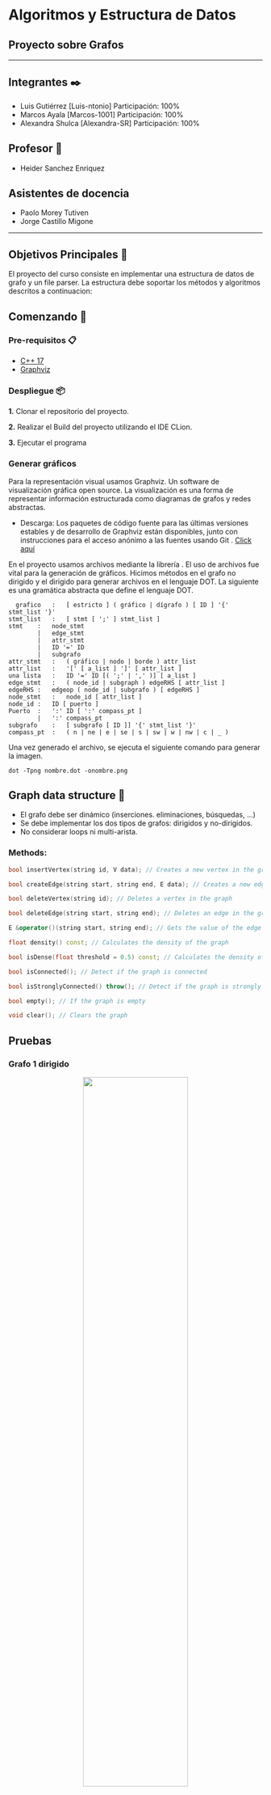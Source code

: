 # Algoritmos y Estructura de Datos
## Proyecto sobre Grafos
--------

## Integrantes ✒️

- Luis Gutiérrez [Luis-ntonio] Participación: 100%
- Marcos Ayala [Marcos-1001] Participación: 100%
- Alexandra Shulca [Alexandra-SR] Participación: 100%

## Profesor 🦾

- Heider Sanchez Enriquez

## Asistentes de docencia
- Paolo Morey Tutiven
- Jorge Castillo Migone

----

## Objetivos Principales :dart:

El proyecto del curso consiste en implementar una estructura de datos de grafo y un file parser. La estructura debe soportar los métodos y algoritmos descritos a continuacion:

## Comenzando 🚀

### Pre-requisitos 📋
* [C++ 17](https://nuwen.net/mingw.html) 
* [Graphviz](https://graphviz.org/download/)


### Despliegue 📦

**1.** Clonar el repositorio del proyecto.

**2.** Realizar el Build del proyecto utilizando el IDE CLion.

**3.** Ejecutar el programa


### Generar gráficos

Para la representación visual usamos Graphviz. Un software de visualización gráfica open source. La visualización  es una forma de representar información estructurada como diagramas de grafos y redes abstractas.

* Descarga: 
Los paquetes de código fuente para las últimas versiones estables y de desarrollo de Graphviz están disponibles, junto con instrucciones para el acceso anónimo a las fuentes usando Git . [Click aquí](https://graphviz.org/download/)

En el proyecto usamos archivos mediante la librería <fstream>. El uso de archivos fue vital para la generación de gráficos.
Hicimos métodos en el grafo no dirigido y el dirigido para generar archivos en el lenguaje DOT. La siguiente es una gramática abstracta que define el lenguaje DOT.
 
```
  grafico	:	[ estricto ] ( gráfico | dígrafo ) [ ID ] '{' stmt_list '}'
stmt_list	:	[ stmt [ ';' ] stmt_list ]
stmt	:	node_stmt
        |	edge_stmt
        |	attr_stmt
        |	ID '=' ID
        |	subgrafo
attr_stmt	:	( gráfico | nodo | borde ) attr_list
attr_list	:	'[' [ a_list ] ']' [ attr_list ]
una lista	:	ID '=' ID [( ';' | ',' )] [ a_list ]
edge_stmt	:	( node_id | subgraph ) edgeRHS [ attr_list ]
edgeRHS	:	edgeop ( node_id | subgrafo ) [ edgeRHS ]
node_stmt	:	node_id [ attr_list ]
node_id	:	ID [ puerto ]
Puerto	:	':' ID [ ':' compass_pt ]
        |	':' compass_pt
subgrafo	:	[ subgrafo [ ID ]] '{' stmt_list '}'
compass_pt	:	( n | ne | e | se | s | sw | w | nw | c | _ )
```
  
 Una vez generado el archivo, se ejecuta el siguiente comando para generar la imagen. 
 ``` 
 dot -Tpng nombre.dot -onombre.png
```

## Graph data structure 🚀

* El grafo debe ser dinámico (inserciones. eliminaciones, búsquedas, ...)
* Se debe implementar los dos tipos de grafos: dirigidos y no-dirigidos.
* No considerar loops ni multi-arista.


### Methods:
```cpp
bool insertVertex(string id, V data); // Creates a new vertex in the graph with some data and an ID

bool createEdge(string start, string end, E data); // Creates a new edge in the graph with some data

bool deleteVertex(string id); // Deletes a vertex in the graph

bool deleteEdge(string start, string end); // Deletes an edge in the graph, it is not possible to search by the edge value, since it can be repeated

E &operator()(string start, string end); // Gets the value of the edge from the start and end vertexes

float density() const; // Calculates the density of the graph

bool isDense(float threshold = 0.5) const; // Calculates the density of the graph, and determine if it is dense dependening on a threshold value

bool isConnected(); // Detect if the graph is connected

bool isStronglyConnected() throw(); // Detect if the graph is strongly connected (only for directed graphs)

bool empty(); // If the graph is empty

void clear(); // Clears the graph
```
## Pruebas 


### Grafo 1  dirigido
<figure align="center" class="image">
  <img src="Imagenes/graph1.png" width="70%" height="60%" style="text-align:center;">
</figure>

### Grafo 2 dirigido
<figure class="image" align="center">
  <img src="Imagenes/graph2.png" width="70%" height="100%" style="text-align:center;">
</figure>

### Grafo 3 dirigido
<figure class="image" align="center">
  <img src="Imagenes/graph3.png" width="70%" height="60%" style="text-align:center;">
</figure>



### Grafo 1 no dirigido
<figure align="center" class="image">
  <img src="Imagenes/udgraph1.png" width="30%" height="40%" style="text-align:center;">
</figure>

### Grafo 2 no dirigido
<figure class="image" align="center">
  <img src="Imagenes/udgraph2.png" width="30%" height="40%" style="text-align:center;">
</figure>

### Grafo 3 no dirigido
<figure class="image" align="center">
  <img src="Imagenes/udgraph3.png" width="30%" height="40%" style="text-align:center;">
</figure>


##  Grafo no dirigido 💯

### Especificaciones de los métodos (UnDirectedGraph)

```cpp
template<typename TV, typename TE>
bool UnDirectedGraph<TV, TE>::insertVertex(string id, TV vertex) {
    if (this->vertexes.find(id) != this->vertexes.end())
        return false;
    auto *new_vertex = new Vertex<TV, TE>;
    new_vertex->data = vertex;
    new_vertex->id = id;
    this->vertexes[id] = new_vertex;
    return true;
}
```
Para insertar un nuevo vértice, principalmente, necesitamos verificar si existe un otro con el mismo id.
En caso, no exista un vértice así, entonces creamos un objeto Vertex, le asignamos la data y un id, para finalmente
insertarlo en el unordered_map.


```cpp

template<typename TV, typename TE>
bool UnDirectedGraph<TV, TE>::createEdge(string id1, string id2, TE w) {
    if (this->vertexes.find(id1) == this->vertexes.end() || this->vertexes.find(id2) == this->vertexes.end())
        return false;

    auto *new_edge = new Edge<TV, TE>;
    new_edge->vertexes[0] = this->vertexes[id1];
    new_edge->vertexes[1] = this->vertexes[id2];
    new_edge->weight = w;

    this->vertexes[id1]->edges.push_back(new_edge);

    auto *new_edge1 = new Edge<TV, TE>;
    new_edge1->vertexes[1] = this->vertexes[id1];
    new_edge1->vertexes[0] = this->vertexes[id2];
    new_edge1->weight = w;

    this->vertexes[id2]->edges.push_back(new_edge1);
    E++;
    return true;
}
```

createEdge en Undirected graph verifica si los vértices que se desean 
conectar existen en el grafo. Si existen, se conectan entre ambos;
es decir, el id1 se conecta con el id2 y viceversa. Finalmente se
incrementa el tamaño de edges y retorna true.


```cpp
template<typename TV, typename TE>
bool UnDirectedGraph<TV, TE>::deleteVertex(string id) {
if (this->vertexes.find(id) == this->vertexes.end())
return false;

deleteEdge(id);
this->vertexes.erase(id);

return true;
}
```
El deleteVertex para el undirected graph, verifica si existe el vértice que se desea
eliminar, si existe se llama a la función deleteEdge para la eliminación de las
aristas que se conectan al vértice. Finalmente, se elimina el vértice aislado.
```cpp
template<typename TV, typename TE>
bool UnDirectedGraph<TV, TE>::deleteEdges(string id) {
if (this->vertexes.find(id) == this->vertexes.end())
return false;

    auto all_edges = &(this->vertexes[id])->edges;

    while (!all_edges->empty()) {
        auto get_start_vertex = (*all_edges->begin())->vertexes[0];
        auto get_goal_vertex = (*all_edges->begin())->vertexes[1];

        for (auto i = (get_goal_vertex->edges).begin(); i != (get_goal_vertex->edges).end(); i++) {
            if ((*i)->vertexes[1] == get_start_vertex) {
                (get_goal_vertex->edges).erase(i);
                E--;
                break;
            }
        }
        all_edges->pop_front();
    }
    return true;
}
```
deleteEdges se encarga de aislar un vertice para poder realizar una correcta eliminacion de datos.
Para esto primero revisa si el vértice a eliminar existe en el grafo, si es el caso, se procede a eliminar 
todas las aristas conectadas a este de forma iterativa hasta que no quede ninguna arista y retorna true.
```cpp
template<typename TV, typename TE>
bool UnDirectedGraph<TV, TE>::deleteEdge(string start, string end){

    auto all_edges = &(this->vertexes[start])->edges;
    for (auto i = all_edges->begin(); i != all_edges->end(); i++) {
        if (((*i)->vertexes[1])->id == end) {
            all_edges->erase(i);
        }
    }

    auto all_edges1 = &(this->vertexes[end])->edges;
    for (auto i = all_edges1->begin(); i != all_edges1->end(); i++) {
        if (((*i)->vertexes[1])->id == start) {
            all_edges1->erase(i);
            
        }
    }
    E--;
  return true;
}
```
Similar al deleteEdges, el deleteEdge realiza la misma acción pero únicamente para una arista
específica; es decir, si la arista está conectada por la variable "start" y "end" se elimina.
Caso contrario sigue buscando entre las aristas de "start" hasta hallar una que coincida para eliminarla.
Si no existe ninguna, retornará false.

```cpp
template<typename TV, typename TE>
bool UnDirectedGraph<TV, TE>::empty() {
    return this->vertexes.size() == 0;
}
```
La función empty se encarga de verificar si el grafo se encuentra vacío o cuenta con algún vértice insertado.

```cpp
template<typename TV, typename TE>
void UnDirectedGraph<TV, TE>::clear() {
    while (!this->vertexes.empty()) {
        auto i = *this->vertexes.begin();
        deleteVertex(i.first);

    }
}
```
El objetivo de clear es, mientras el vector de vértices no esté vacío, toma el vértice
que se encuentra al inicio del vector y llama a la función deleteVertex.
```cpp
template<typename TV, typename TE>
bool UnDirectedGraph<TV, TE>::findById(string id) {
    if (this->vertexes.find(id) == this->vertexes.end()) return false;
    return true;
}
```

El findById es una función booleana que retorna verdadero en caso se encuentre
un vector con el Id solicitado; caso contrario, retorna false.


````cpp
template<typename TV, typename TE>
void UnDirectedGraph<TV, TE>::displayVertexFile(ofstream &filename, string id) {
    if (this->vertexes.find(id) == this->vertexes.end())
        return;

    auto all_edges = (this->vertexes[id])->edges;
    auto ids = id;
    for (auto i: all_edges) {
        for (auto it = this->vertexes.begin(); it != this->vertexes.end(); ++it) {
            if (it->second == (*i).vertexes[1]) ids = it->first;
        }

        filename << id <<" -- "<< ids << " [label = \""<< (*i).weight<<"\"];"<<endl;
    }
}
````
Esta función se encarga de guardar los vértices
y las aristas que se conectan a un vértice que funciona como padre del grafo que se indica en la declaración de la función
en la dirección del filename.



````cpp
template<typename TV, typename TE>
void UnDirectedGraph<TV, TE>::display_file(ofstream &filename){

    filename <<"digraph graph1{ "<<endl;
    for (auto i: this->vertexes) {
        displayVertexFile(filename, i.first);
    }
    filename <<" } ";
}
````
Lo que hace esta función es llamar iterativamente a diplayVertexFile, de esta manera,
el archivo va a contener todas las aristas del grafo y sus conexiones para poder realizar un display más adalante.


````cpp
template<typename TV, typename TE>
void UnDirectedGraph<TV, TE>::display() {
    for (auto i: this->vertexes) {
        displayVertex(i.first);
    }
}
````

La función display recorre el contenedor vertexes y por cada vértice, llama a la función displayVertex y muestra en pantalla todas las
aristas y sus respectivos vértices que estan conectados dentro del grafo.


````cpp
template<typename TV, typename TE>
float UnDirectedGraph<TV, TE>::density() {
    int V = this->vertexes.size();
    return 2 * E / ((float) V * (V - 1));
}
````
Esta función nos permite calcular la densidad del grafo siguiendo la ecuación 2 * (cantidad de aristas)/(cantidad de vertices) * (cantidad de vertices - 1)



````cpp
template<typename TV, typename TE>
bool UnDirectedGraph<TV, TE>::isDense(float threshold) {
    return this->density() > threshold;
}
````
isDense verifica si la densidad del grafo es mayor threshold

````cpp
template<typename TV, typename TE>
TE &UnDirectedGraph<TV, TE>::operator()(string start, string end) {
    if (!findById(start))
        throw out_of_range("Vertex not found");
    auto par = this->vertexes[start]->edges;
    for (auto it : par) {
        if (it->vertexes[0] == this->vertexes[end] || it->vertexes[1] == this->vertexes[end]) {
            return it->weight;
        }
    }
    throw std::out_of_range("Edge not found");
}
````
Para iniciar la función, se debe comprobar si el vértice de inicio existe en el grafo, caso contrario,
se retorna el error "fuera de rango". Si el vértice existe se procede a iterar por las aristas que están conectadas
con el vértice de inicio y comprueban si el otro vértice es el "end" para poder retornar el peso de la arista.
Si no se encuentra ningún vértice que coincida con el "end", lanza un error de "Edge not found".
````cpp
template<typename TV, typename TE>
bool UnDirectedGraph<TV, TE>::isStronglyConnected() throw() {
    if(this->isConnected()){return true;}
    else{return false;}
}
````
Debido a que las conexiones entre los vértices en el UnDirectedGraph son bidireccionales, desde
un vértice siempre se podrá llegar a todos los vértices dentro del grafo. Por lo tanto, la función
siempre retornará true.

````c++
template<typename TV, typename TE>
bool UnDirectedGraph<TV, TE>::isConnected() {
    std::set<string> visited;
    std::stack<Vertex<TV, TE>* > pila;

    string fid = (*this->vertexes.begin()).first;
    visited.insert(fid);

    for (auto i : (*this->vertexes.begin()).second->edges) {
        Vertex<TV, TE> *ax = i->vertexes[1];
        if (visited.find(ax->id) == visited.end()) {
            pila.push(ax);
        }
    }

    while (!pila.empty()) {
        Vertex<TV, TE> *to_insert = pila.top();
        pila.pop();
        visited.insert(to_insert->id);

    for (auto i : to_insert->edges) {
        Vertex<TV, TE> *ax = i->vertexes[1];
        if (visited.find(ax->id) == visited.end()) {
            pila.push(ax);
        }
    }
}
if (visited.size() == this->vertexes.size()){return true;}
}
````

La funcion isconected tiene como objetivo, comprobar si desde el vértice solicitado
se puede llegar a todos los vertices del grafo. Par esta implementcación, implementamos
una estuctura de código similar a la del dfs, anexa las aristas anexadas al vértice de inicio
para saber a qué vértices está conectado. Luego verifica si esos vértices ya se han visitado,
si no lo han sido, se añaden a la pila y se marca como visitado hasta verificar todos los vértices.
Finalmente, si el tamaño de la pila es igual a la cantidad de vértices, retorna true.
##  Grafo dirigido 🔝

### Especificaciones de los métodos (DirectedGraph)
````cpp
template<typename TV, typename TE>
bool DirectedGraph<TV, TE>::insertVertex(string id, TV vertex) {
    if (this->vertexes.find(id) != this->vertexes.end())
        return false;

    auto *new_vertex = new Vertex<TV, TE>;
    new_vertex->data = vertex;
    new_vertex->id = id;
    this->vertexes[id] = new_vertex;

    return true;
}
````
La función, insertVertex verifica primero si existe algún vértice con id igual al que se desea
ingresar, si es así, se añade un vértice nuevo con el peso e id solicitado.

```cpp
template<typename TV, typename TE>
bool DirectedGraph<TV, TE>::createEdge(string id1, string id2, TE w) {
    if (this->vertexes.find(id1) == this->vertexes.end() && this->vertexes.find(id2) == this->vertexes.end())
        return false;

    auto *new_edge = new Edge<TV, TE>;
    new_edge->vertexes[0] = this->vertexes[id1];
    new_edge->vertexes[1] = this->vertexes[id2];
    new_edge->weight = w;

    this->vertexes[id1]->edges.push_back(new_edge);
    E++;
    return true;
}
```
La función createEdge en Directed graph verifica si los vértices que se desean conectar existen en el grafo. Si existen, se conectan unilateralmente; es decir, el id1 se conecta con el id2.
Finalmente se inserta en el vector de edges el nuevo edge y retorna true.


```cpp
template<typename TV, typename TE>
bool DirectedGraph<TV, TE>::deleteVertex(string id) {
    if (this->vertexes.find(id) == this->vertexes.end())
        return false;
    deleteEdge(id);
    for (auto i = this->vertexes.begin(); i != this->vertexes.end(); i++) { //Revisa cada vértice a excepción del que se va a eliminar
        if ((*i).second != this->vertexes[id]) {
            auto list_of_edges = (*i).second->edges;

            for (auto j = list_of_edges.begin(); j != list_of_edges.end(); j++) { //Busco si existe una arista que conecte con el vértice id y la borro
                if ((*j)->vertexes[1] == this->vertexes[id]) {
                    (list_of_edges).erase(j);
                    break;
                }
            }
        }
    }
    this->vertexes.erase(id);
    return true;
}
```
La función deleteVertex en DirectedGraph recibe el id del vértice que se desea eliminar. En primer lugar, verifica si el vértice existe en el grafo, si no existe retorna false; caso contrario, procede a iterar por todos los
vértices (excluyendo al que se desea eliminar) y verifica si está conectados con el vértice buscado, en caso existiera una arista, se elimina.
Cuando no existan aristas, se elimina el vértice sin complicaciones.

````cpp
template<typename TV, typename TE>
bool DirectedGraph<TV, TE>::deleteEdges(string id) {
    if (this->vertexes.find(id) == this->vertexes.end())
        return false;

    auto all_edges = &(this->vertexes[id])->edges;

    while (!all_edges->empty()) { // Elimino aristas hasta que la lista de adyacencia quede vacía
        E--;
        all_edges->pop_front();
    }

    return true;
}
````
El deleteEdges se encarga de eliminar todas las aristas conectadas a un vértice, para poder aislarlo y, posteriormente, eliminarlo.
Sin embargo, antes de realizar dicha acción, se debe verificar que dicho vértice que se desea aislar existe en el grafo, caso contrario, retorna que no se logró
realizar la acción.

```cpp
template<typename TV, typename TE>
bool DirectedGraph<TV, TE>::empty() {
    return this->vertexes.size() == 0;
}
```
La función empty se encarga de verificar si el grafo se encuentra vacío o cuenta con algún vértice insertado.

```cpp
template<typename TV, typename TE>
void DirectedGraph<TV, TE>::clear() {
    while (!this->vertexes.empty()) {
        auto i = *this->vertexes.begin();
        deleteVertex(i.first);

    }
}
```
El objetivo de clear es, mientras el vector de vértices no esté vacío, toma el vértice
que se encuentra al inicio del vector y llama a la función deleteVertex.


```cpp
template<typename TV, typename TE>
bool DirectedGraph<TV, TE>::findById(string id) {
    if (this->vertexes.find(id) == this->vertexes.end()) return false;
    return true;
}
```

El findById es un booleano que retorna verdadero en caso se encuentre 
un vector con el Id solicitado; caso contrario, retorna false.

````cpp
template<typename TV, typename TE>
void DirectedGraph<TV, TE>::displayVertex(string id) {
    if (this->vertexes.find(id) == this->vertexes.end())
        return;

    auto all_edges = (this->vertexes[id])->edges;
    auto ids = id;
    for (auto i: all_edges) {
        for (auto it = this->vertexes.begin(); it != this->vertexes.end(); ++it) {
            if (it->second == (*i).vertexes[1]) ids = it->first;
        }

        std::cout << "weight from vertex " << id << " to vertex " << ids << " is " << (*i).weight << endl;
    }
}
````
displayVertex muestra en consola el peso de las aristas conectadas
desde el vértice solicitado hasta los vértices conectados a este.

````cpp
template<typename TV, typename TE>
void DirectedGraph<TV, TE>::displayVertexFile(ofstream &filename, string id) {
    if (this->vertexes.find(id) == this->vertexes.end())
        return;

    auto all_edges = (this->vertexes[id])->edges;
    auto ids = id;
    for (auto i: all_edges) {
        for (auto it = this->vertexes.begin(); it != this->vertexes.end(); ++it) {
            if (it->second == (*i).vertexes[1]) ids = it->first;
        }

        filename << id <<" -> "<< ids << " [label = \""<< (*i).weight<<"\"];"<<endl;
    }
}
````
Esta función se encarga de, en una dirección de archivo ingresada, guardar los vértices 
y las aristas que se conectan a un vértice que funciona como padre del grafo que se indica en la declaración de la función.

 

````cpp
template<typename TV, typename TE>
void DirectedGraph<TV, TE>::display_file(ofstream &filename){

    filename <<"digraph graph1{ "<<endl;
    for (auto i: this->vertexes) {
        displayVertexFile(filename, i.first);
    }
    filename <<" } ";
}
````
Lo que hace esta función es llamar iterativamente a la función explicada anteriormente, de esta manera,
el archivo va a contener todas las aristas del grafo y sus conexiones para poder realizar un display más adalante.


````cpp
template<typename TV, typename TE>
void DirectedGraph<TV, TE>::display() {
    for (auto i: this->vertexes) {
        displayVertex(i.first);
    }
}
````

La función display recorre el contenedor vertexes y por cada vértice, llama a la función displayVertex y muestra en pantalla todas las 
aristas y sus respectivos vértices que estan conectados dentro del grafo.


````cpp
template<typename TV, typename TE>
float DirectedGraph<TV, TE>::density() {
    int V = this->vertexes.size();
    return 2 * E / ((float) V * (V - 1));
}
````
Esta función nos permite calcular la densidad del grafo siguiendo la ecuación 2 * (cantidad de aristas)/(cantidad de vertices) * (cantidad de vertices - 1)


````cpp
template<typename TV, typename TE>
bool DirectedGraph<TV, TE>::isDense(float threshold) {
    return this->density() > threshold;
}
````
isDense verifica si la densidad del grafo es mayor threshold

````cpp
template<typename TV, typename TE>
TE &DirectedGraph<TV, TE>::operator()(string start, string end) {
    if (!findById(start))
        throw out_of_range("Vertex not found");
    auto par = this->vertexes[start]->edges;
    for (auto it : par) {
        if (it->vertexes[0] == this->vertexes[end] || it->vertexes[1] == this->vertexes[end]) {
            return it->weight;
        }
    }
    throw std::out_of_range("Edge not found");
}
````
Para iniciar la función, se debe comprobar si el vértice de inicio existe en el grafo, caso contrario,
se retorna el error "fuera de rango". Si el vértice existe se procede a iterar por las aristas que están conectadas
con el vértice de inicio y comprueban si el otro vértice es el "end" para poder retornar el peso de la arista.
Si no se encuentra ningún vértice que coincida con el "end", lanza un error de "Edge not found".
````cpp
template<typename TV, typename TE>
bool DirectedGraph<TV, TE>::isStronglyConnected() throw() {
    for(auto &j : this->vertexes){
        std::unordered_set<string> visited;
        std::stack<Vertex<TV, TE> *> pila;

        visited.insert(j.first);

        for (auto i : j.second->edges) {
            Vertex<TV, TE> *ax = i->vertexes[1];
            if (visited.find(ax->id) == visited.end()) {
                pila.push(ax);
            }
        }


        while (!pila.empty()) {
            Vertex<TV, TE> * to_insert = pila.top();
            pila.pop();
            visited.insert(to_insert->id);

            for (auto i : to_insert->edges) {
                Vertex<TV, TE> *ax = i->vertexes[1];
                if (visited.find(ax->id) == visited.end()) {
                    pila.push(ax);
                }
            }
        }
        if (visited.size() != this->vertexes.size()){return false;}
    }
    return true;
}
````
Esta función de complejidad de O(n^2) se encarga de verificar vértice por vértice, todas las aristas que los conectan
con el objetivo de verificar si desde un vértice se puede llegar a recorrer todo el grafo.
Si alguno de los vértices no logra recorrer todo el grafo, retorna false. Caso contrario, el grafo puede recorrerse
completamente por cualquier vértice perteneciente a este, retorna true.

````c++
template<typename TV, typename TE>
bool DirectedGraph<TV, TE>::isConnected() {
    for(auto &j : this->vertexes){
        std::unordered_set<string> visited;
        std::stack<Vertex<TV, TE> *> pila;

        visited.insert(j.first);

        for (auto i : j.second->edges) {
            Vertex<TV, TE> *ax = i->vertexes[1];
            if (visited.find(ax->id) == visited.end()) {
                pila.push(ax);
            }
        }

        while (!pila.empty()) {
            Vertex<TV, TE> * to_insert = pila.top();
            pila.pop();
            visited.insert(to_insert->id);

            for (auto i : to_insert->edges) {
                Vertex<TV, TE> *ax = i->vertexes[1];
                if (visited.find(ax->id) == visited.end()) {
                    pila.push(ax);
                }
            }
        }
        if (visited.size() == this->vertexes.size()){return  true;}
    }
    return false;
}
````

La funcion isconected tiene como objetivo, comprobar si desde el vértice solicitado
se puede llegar a todos los vertices del grafo. Par esta implementcación, implementamos 
una estuctura de código similar a la del dfs, anexa las aristas anexadas al vértice de inicio
para saber a qué vértices está conectado. Luego verifica si esos vértices ya se han visitado,
si no lo han sido, se añaden a la pila y se marca como visitado hasta verificar todos los vértices.
Finalmente, si el tamaño de la pila es igual a la cantidad de vértices, retorna true.


### Algorithms:
```cpp
//Given the graph
UndirectedGraph<char, int> graph;

//1- Generates a MST graph using the Kruskal approach (only for undirected graphs)
Kruskal<char, int> kruskal(&graph);
UndirectedGraph<char, int> result = kruskal.apply();//return a tree

//2- Generates a MST graph using the Prim approach (only for undirected graphs)
Prim<char, int> prim(&graph, "A");
UndirectedGraph<char, int> result = prim.apply();//return a tree

//3- A *
AStar<char, int> astar(&graph, "A", "Z", vector<int> heuristics);
UndirectedGraph<char, int> result = astar.apply();

```

### kruskal.h
````cpp
void minimal(){
        sort(edges.begin(), edges.end());
        int k= 0;
        for (EdgeE<TV, TE> e : edges) {
            if (Find(e.u) != Find(e.v)) {
                cost += e.weight;
                result.push_back(e);
                Union(e.u, e.v);
            }
        }
}

UnDirectedGraph<TV, TE>* apply(){
        this->minimal();
        G = new UnDirectedGraph<TV, TE>();
        for(pair<string, Vertex<TV, TE> *> vertex: aux_graph->vertexes)
            G->insertVertex(vertex.first, vertex.second->data);
        for (auto edge : result){
            string aux1 , aux2;
            int k =0;
            for(pair<string, Vertex<TV, TE> *> vertex: aux_graph->vertexes){
                if (k == edge.u)
                    aux1 = vertex.first;
                if(k == edge.v)
                    aux2 = vertex.first;
                k++;
            }
            G->createEdge(aux1, aux2, edge.weight);
        }
        return G;
}
````
En la implemtación de kruskal usamos Disjoin Sets. 
Ordenamos todas las aristas en orden creciente según sus pesos. Ponemos cada vértice en su set
llamando a MakeSet. Iteramos por todas las aristas ordenandas y por cada una de las aristas 
determinamos si el vértice de fin pertenece a un set diferente, realizando llamadas a Find(). 
Por último, realizamos Union de los sets (Union by rank). 

### bfs.h
````cpp
template<typename TV, typename TE>
class bfs{
private:
    DirectedGraph<TV,TE>* G;
public:
    bfs() = default;
    bfs(Graph<TV,TE>* &grafo, string vertexid) {
        std::unordered_set<string> visited;
        std::queue<pair<string ,Vertex<TV,TE>*>> cola;

        auto aux = grafo->vertexes[vertexid];
        G = new DirectedGraph<TV,TE>;
        G->insertVertex(vertexid, aux->data);
        visited.insert(vertexid);

        for(auto i : aux->edges){
            Vertex<TV,TE>* ax = i->vertexes[1];
            if(visited.find(ax->id) ==visited.end()){
                cola.push(make_pair( aux->id, ax));
            }
        }



        while(!cola.empty()){
            pair<string ,Vertex<TV,TE>*> res = cola.front();
            cola.pop();
            string id; Vertex<TV,TE>* to_insert;
            id = res.first;
            to_insert = res.second;

            if(visited.find(to_insert->id) ==visited.end()) {
                visited.insert(to_insert->id);
                G->insertVertex(to_insert->id, to_insert->data);
                G->createEdge(id, to_insert->id, 1);
            }

            for(auto i : to_insert->edges){
                Vertex<TV,TE>* ax = i->vertexes[1];
            if(visited.find(ax->id) ==visited.end()){
                    cola.push(make_pair(to_insert->id,ax));
                }
            }
        }
    }

    DirectedGraph<TV,TE>* apply(){
        return G;
    }

};
````
Utilizamos un unordered_set para guardar los id's de los vértices visitados, un queue que almacenará un pair que contendrá los vértices adyacentes junto al actual con el id del actual vértice, y un grafo dirigido, el cual será el nuevo grafo que se va a retornar. Durante cada iteración se verifica si existe el vértice actual en el contenedor de los vértices visitados, siendo el caso de que no exista, este se inserta en visited, el grafo y se crea una arista entre el vértice y de su adyacente. Luego, se explora e inserta los vértices adyacentes que aún no están en visited. Finalmente, con el método apply(), este retornará una grafo dirigido no ponderado. 

### dfs.h
````cpp

template<typename TV, typename TE>
class dfs{
private:
    DirectedGraph<TV,TE>* G;
public:
    dfs() = default;
    dfs(Graph<TV,TE>* &grafo, string vertexid) {
        std::unordered_set<string> visited;
        std::stack<pair<string ,Vertex<TV,TE>*>> pila;

        auto aux = grafo->vertexes[vertexid];
        G = new DirectedGraph<TV,TE>;
        G->insertVertex(vertexid, aux->data);

        visited.insert(vertexid); //PREGUNTAR AL PROFE

        for(auto& i : aux->edges){
            Vertex<TV,TE>* ax = i->vertexes[1];
            if(visited.find(ax->id) ==visited.end()){
                pila.push(make_pair( aux->id, ax));
            }
        }

        while(!pila.empty()){
            pair<string ,Vertex<TV,TE>*> res = pila.top();
            pila.pop();
            string id; Vertex<TV,TE>* to_insert;
            id = res.first;
            to_insert = res.second;

            if(visited.find(to_insert->id) ==visited.end()) {
                visited.insert(to_insert->id);
                G->insertVertex(to_insert->id, to_insert->data);
                G->createEdge(id, to_insert->id, 1);
            }

            for(auto& i : to_insert->edges){
                Vertex<TV,TE>* ax = i->vertexes[1];
                if(visited.find(ax->id) ==visited.end()){
                    pila.push(make_pair(to_insert->id,ax));
                }
            }
        }
    }

    DirectedGraph<TV,TE>* apply(){
        return G;
    }

};
````
El dfs tiene la misma estructura que el bfs; sin embargo, se distingue de este por usar un stack en lugar de queue.

### Prim
```` cpp
prim(Graph<TV,TE>* &grafo,const string& id){

        priority_queue<par, vector<par>, Compare> cont;
        unordered_set<string> visited;
        primm = new UnDirectedGraph<TV,TE>;

        primm->insertVertex(id,grafo->vertexes[id]->data);
        visited.insert(id);

        Vertex<TV,TE>* temp = grafo->vertexes[id];
        for(auto i: temp->edges){
            Vertex<TV,TE>* ax = i->vertexes[1];
            if(visited.find(ax->id) ==visited.end()){
                cont.push(make_tuple(id,i->weight,ax->id));
            }
        }

        cost =0;

        while (!cont.empty()){
            string origin = get<0>(cont.top());
            int mcost  = get<1>(cont.top());
            string idd = get<2>(cont.top());
            cont.pop();

            if(visited.find(idd) == visited.end()){
                cost += mcost;
                visited.insert(idd);
                primm->insertVertex(idd, grafo->vertexes[idd]->data);
                primm->createEdge(origin,idd, mcost);
                Vertex<TV,TE>* nuevo = grafo->vertexes[idd];

                for(auto i: nuevo->edges){
                    Vertex<TV,TE>* ax = i->vertexes[1];
                    if(visited.find(ax->id) ==visited.end()){

                        cont.push(make_tuple(idd,i->weight,ax->id));
                    }
                }
            }

        }

    }

    UnDirectedGraph<TV,TE>* apply(){
        return primm;
    }
    int mstcost(){
        return cost;
    }
````
El algoritmo de prim utiliza un priority queue con  la finalidad de dejar en el top la menor arista conectada al vértice que se está iterando. La finalidad de este algoritmo es buscar el menor camino posible partiendo del vértice solicitado hasta todos los vértices del grafo, una vez se visite un vértice, ya no se debe volver a comparar las aristas para conseguir un algoritmo eficaz.
 
### Best BFS
````cpp 
template<typename TV, typename TE>
struct Compare1{
    bool operator()(const tuple<string ,TE,Vertex<TV,TE>*>& a, const tuple<string ,TE,Vertex<TV,TE>*>& b){
        if(get<1>(a) > get<1>(b)){
            return true;
        }
        return false;
    }
};
 
template<typename TV, typename TE>
class Best_BFS{
    DirectedGraph<TV,TE>* out;
public:
    Best_BFS(Graph<TV,TE>* grafo, const string& start){

        std::unordered_set<string> visited;
        std::priority_queue<tuple<string, TE,Vertex<TV,TE>*>, vector<tuple<string, TE, Vertex<TV,TE>*>>,Compare1<TV,TE>> cola;

        auto aux = grafo->vertexes[start];
        out = new DirectedGraph<TV,TE>;
        out->insertVertex(start, aux->data);
        visited.insert(start);

        for(auto i : aux->edges){
            Vertex<TV,TE>* ax = i->vertexes[1];
            if(visited.find(ax->id) ==visited.end()){
                cola.push(make_tuple( aux->id,i->weight ,ax));
            }
        }
        while(!cola.empty()){
            tuple<string,TE,Vertex<TV,TE>*> res = cola.top();
            cola.pop();
            string id; Vertex<TV,TE>* to_insert;
            id = get<0>(res);
            TE cost = get<1>(res);
            to_insert = get<2>(res);

            if(visited.find(to_insert->id) ==visited.end()) {
                visited.insert(to_insert->id);
                out->insertVertex(to_insert->id, to_insert->data);
                out->createEdge(id, to_insert->id, cost);
            }
            for(auto i : to_insert->edges){
                Vertex<TV,TE>* ax = i->vertexes[1];
                if(visited.find(ax->id) ==visited.end()){
                    cola.push(make_tuple(to_insert->id,i->weight,ax));
                }
            }
        }

    }
    DirectedGraph<TV,TE>* apply(){
        return out;
    }
};
````
Utilizamos un unordered_set de nombre visited para poder almacenar todos los nodos por los que ya se han pasado, y un priority_queue ("cola") que nos permitirá organizar mediante pesos. Insertamos el vértice inicial en visited, y luego insertamos todos los vértices adyacentes en "cola". Después, entramos a un while que se mantiene mientras que la "cola" no esté vacía. Mientras que se ejecuta el while vamos verificando si ya hemos pasado por el vértices, en caso de que no se haya visitado insertamos en visited el id del vértice, luego pasamos a insertar todos los vértices adyacentes que no hayan sido visitados. 

 ````cpp
 template<typename TV, typename TE>
struct comparator{
    bool operator()(const pair<Vertex<TV,TE>*,TE>& a, const pair<Vertex<TV,TE>*,TE>& b){
        if(a.second > b.second){
            return true;
        }
        return false;
    }
};

template<typename TV,typename TE>
class astar{
private:
    map<string, string> cameFrom;
    deque<string> path;
    UnDirectedGraph<TV,TE>* result;
public:
    explicit astar(Graph<TV,TE>* inpgr, string start, string goal, unordered_map<string,TE> heuristic){
        priority_queue<pair<Vertex<TV,TE>*, TE>,vector<pair<Vertex<TV,TE>*,TE>>, comparator<TV,TE>> openSet;
        unordered_set<string> openSet1;
        unordered_set<string> closedSet;


        map<string, TE> gscore;
        gscore[start] = 0;
        map<string, TE> fscore;
        fscore[start] = heuristic[start];

        openSet.push(make_pair(inpgr->vertexes[start],fscore[start]));
        while (!openSet.empty()){
            Vertex<TV,TE>* current = openSet.top().first;
            openSet.pop();
            if(current->id == goal){
                cout<<current->id<<" "<<gscore[current->id]<<" "<<fscore[current->id]<<endl;
                construct_path(current->id,inpgr,start);
                return;
            }
            closedSet.insert(current->id);
            for(auto i = current->edges.begin(); i != current->edges.end(); i++ ){
                string ax = (*i)->vertexes[1]->id;
                if(closedSet.find(ax) != closedSet.end()){
                    continue;
                }
                TE tentative_gscore = gscore[current->id]  +  (*i)->weight;

                if(openSet1.find(ax) == openSet1.end()) {
                    cameFrom[ax] = current->id;
                    gscore[ax] = tentative_gscore;
                    fscore[ax] = tentative_gscore + heuristic[ax];
                    openSet.push(make_pair((*i)->vertexes[1],fscore[ax]));
                    openSet1.insert(ax);
                    continue;
                }

                if(tentative_gscore>=gscore[(*i)->vertexes[1]->id]){continue;}

                cameFrom[ax] = current->id;
                gscore[ax] = tentative_gscore;
                fscore[ax] = tentative_gscore + heuristic[(*i)->vertexes[1]->id];
            }
        }
    }
    void construct_path(string current, Graph<TV,TE>* inpgr, const string& start){
        path.push_front(current);
        result = new UnDirectedGraph<TV,TE>;
        while (cameFrom.find(current) != cameFrom.end() && current!=start){

            Vertex<TV,TE>* n1 = inpgr->vertexes[current];

            result->insertVertex(n1->id,n1->data);

            current = cameFrom[current];

            Vertex<TV,TE>* n2 = inpgr->vertexes[current];
            result->insertVertex(n2->id,n2->data);
            TE W=0;
            for(auto i = n1->edges.begin(); i!=n1->edges.end();i++){
                if(current == (*i)->vertexes[1]->id){
                    W = (*i)->weight;
                }
            }
            result->createEdge(n1->id,n2->id,W);
            cout<<n1->id<<" "<<n2->id<<endl;

            path.push_front(current);
        }
    }

    void display(){
        for(auto & i : path){
            cout<<i<<" ";
        }
        cout<<endl;
    }
    UnDirectedGraph<TV,TE>* apply(){
        return result;
    }

};
````
 
 
 
## JSON file parser
* Construye un grafo a partir de una archivo JSON de aereopuertos del mundo. 


### Methods:
```cpp
void clear(); // Clears parser saved atributes

void readJSON(); // Parses JSON file and saves data into class
// NOTE: each derived class has its own readJSON method

void uGraphMake(UndirectedGraph<string, double> &tempGraph); // Adds the parsed data into the specified undirected graph

void dGraphMake(DirectedGraph<string, double> &tempGraph); // Adds the parsed data into the specified directed graph
```

## [Git Karma Guidelines](http://karma-runner.github.io/5.2/dev/git-commit-msg.html)

```
<type>(<scope>): <subject>

<body>
```

### Allowed ```<type>``` values

* feat (new feature for the user, not a new feature for build script)
* fix (bug fix for the user, not a fix to a build script)
* docs (changes to the documentation)
* style (formatting, missing semi colons, etc)
* refactor (refactoring production code, eg. renaming a variable)
* test (adding missing tests, refactoring tests)
* chore (updating grunt tasks etc)

### Allowed ```<scope>``` values

* graph
* directedGraph
* undirectedGraph
* parser
* main
* tester

> **PD:** Puntos extras sobre Evaluación Continua si se implementa una GUI.

## Construido con 🛠️
* [CLion](https://www.jetbrains.com/clion/) - Utilizado para la compilación y testeo del proyecto

## Licencia 📄
Universidad de Ingenieria y Tecnología - UTEC
